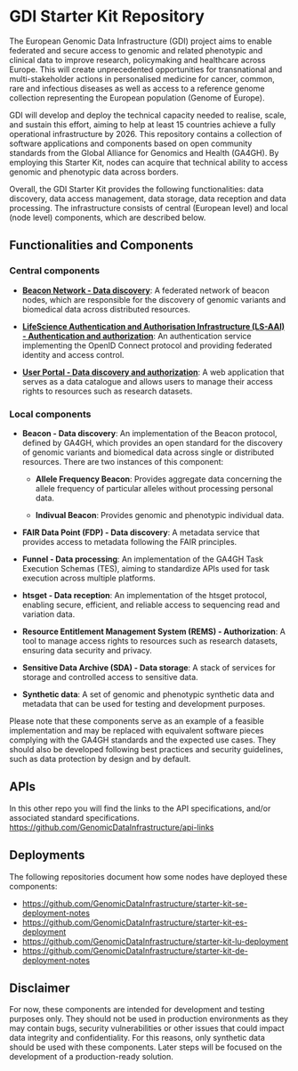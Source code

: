 # GDI Starter Kit Repository

The European Genomic Data Infrastructure (GDI) project aims to enable federated and secure access to genomic and related phenotypic and clinical data to improve research, policymaking and healthcare across Europe. This will create unprecedented opportunities for transnational and multi-stakeholder actions in personalised medicine for cancer, common, rare and infectious diseases as well as access to a reference genome collection representing the European population (Genome of Europe).

GDI will develop and deploy the technical capacity needed to realise, scale, and sustain this effort, aiming to help at least 15 countries achieve a fully operational infrastructure by 2026. This repository contains a collection of software applications and components based on open community standards from the Global Alliance for Genomics and Health (GA4GH). By employing this Starter Kit, nodes can acquire that technical ability to access genomic and phenotypic data across borders.

Overall, the GDI Starter Kit provides the following functionalities: data discovery, data access management, data storage, data reception and data processing. The infrastructure consists of central (European level) and local (node level) components, which are described below.

## Functionalities and Components

### Central components

- [**Beacon Network - Data discovery**](https://beacon-network-demo.ega-archive.org/): A federated network of beacon nodes, which are responsible for the discovery of genomic variants and biomedical data across distributed resources.

- [**LifeScience Authentication and Authorisation Infrastructure (LS-AAI) - Authentication and authorization**](https://services.aai.lifescience-ri.eu/): An authentication service implementing the OpenID Connect protocol and providing federated identity and access control.

- [**User Portal - Data discovery and authorization**](https://portal.dev.gdi.lu/): A web application that serves as a data catalogue and allows users to manage their access rights to resources such as research datasets.


### Local components

- **Beacon - Data discovery**: An implementation of the Beacon protocol, defined by GA4GH, which provides an open standard for the discovery of genomic variants and biomedical data across single or distributed resources. There are two instances of this component:

    - **Allele Frequency Beacon**: Provides aggregate data concerning the allele frequency of particular alleles without processing personal data.

    - **Indivual Beacon**: Provides genomic and phenotypic individual data.

- **FAIR Data Point (FDP) - Data discovery**: A metadata service that provides access to metadata following the FAIR principles.

- **Funnel - Data processing**: An implementation of the GA4GH Task Execution Schemas (TES), aiming to standardize APIs used for task execution across multiple platforms.

- **htsget - Data reception**: An implementation of the htsget protocol, enabling secure, efficient, and reliable access to sequencing read and variation data.

- **Resource Entitlement Management System (REMS) - Authorization**: A tool to manage access rights to resources such as research datasets, ensuring data security and privacy.

- **Sensitive Data Archive (SDA) - Data storage**: A stack of services for storage and controlled access to sensitive data.

- **Synthetic data**: A set of genomic and phenotypic synthetic data and metadata that can be used for testing and development purposes.

Please note that these components serve as an example of a feasible implementation and may be replaced with equivalent software pieces complying with the GA4GH standards and the expected use cases. They should also be developed following best practices and security guidelines, such as data protection by design and by default.

## APIs
In this other repo you will find the links to the API specifications, and/or associated standard specifications.
https://github.com/GenomicDataInfrastructure/api-links

## Deployments

The following repositories document how some nodes have deployed these components:

- https://github.com/GenomicDataInfrastructure/starter-kit-se-deployment-notes
- https://github.com/GenomicDataInfrastructure/starter-kit-es-deployment
- https://github.com/GenomicDataInfrastructure/starter-kit-lu-deployment
- https://github.com/GenomicDataInfrastructure/starter-kit-de-deployment-notes


## Disclaimer
For now, these components are intended for development and testing purposes only. They should not be used in production environments as they may contain bugs, security vulnerabilities or other issues that could impact data integrity and confidentiality. For this reasons, only synthetic data should be used with these components. Later steps will be focused on the development of a production-ready solution.


